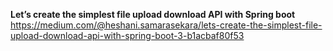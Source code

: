 **Let’s create the simplest file upload download API with Spring boot**  
https://medium.com/@heshani.samarasekara/lets-create-the-simplest-file-upload-download-api-with-spring-boot-3-b1acbaf80f53